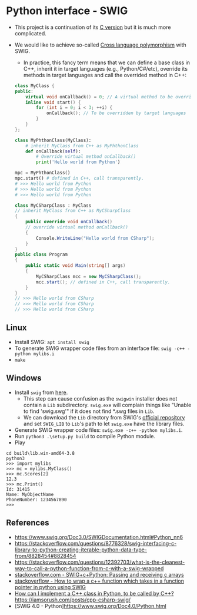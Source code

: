 # Python interface - SWIG

* This project is a continuation of its [C version](../../../c/04_poc/04_python-interface/3_calling-c-from-python-swig/)
but it is much more complicated.

* We would like to achieve so-called [Cross language polymorphism](https://www.swig.org/Doc4.1/Python.html#Python_directors)
with SWIG.
    * In practice, this fancy term means that we can define a base class in
    C++, inherit it in target languages (e.g., Python/C#/etc), override its
    methods in target languages and call the overrided method in C++:

    ```C++
    class MyClass {
    public:
        virtual void onCallback() = 0; // A virtual method to be overridden
        inline void start() {
            for (int i = 0; i < 3; ++i) {
                onCallback(); // To be overridden by target languages
            }
        }
    };
    ```
    ```Python
    class MyPhthonClass(MyClass):
        # inherit MyClass from C++ as MyPhthonClass
        def onCallback(self):
            # Override virtual method onCallback()
            print('Hello world from Python')
    
    mpc = MyPhthonClass()
    mpc.start() # defined in C++, call transparently.
    # >>> Hello world from Python
    # >>> Hello world from Python
    # >>> Hello world from Python
    ```
    ```C#
    class MyCSharpClass : MyClass 
    // inherit MyClass from C++ as MyCSharpClass
    {
        public override void onCallback()
        // override virtual method onCallback()
        {            
            Console.WriteLine("Hello world from CSharp");
        }
    }
    public class Program
    {
        public static void Main(string[] args)
        {
            MyCSharpClass mcc = new MyCSharpClass();
            mcc.start(); // defined in C++, call transparently.
        }
    }
    // >>> Hello world from CSharp
    // >>> Hello world from CSharp
    // >>> Hello world from CSharp
    ```

## Linux

* Install SWIG: `apt install swig`
* To generate SWIG wrapper code files from an interface file:
`swig -c++ -python mylibs.i`
* `make`

## Windows

* Install `swig` from [here](https://www.swig.org/download.html).
    * This step can cause confusion as the `swigwin` installer
     does not contain a `Lib` subdirectory. `swig.exe` will complain things
     like "Unable to find 'swig.swg'" if it does not find *.swg files in `Lib`.
    * We can download the `Lib` directory from SWIG's
    [official repository](https://github.com/swig/swig/tree/master/Lib)
    and set `SWIG_LIB` to `Lib`'s path to let `swig.exe` have the library files.
* Generate SWIG wrapper code files: `swig.exe -c++ -python mylibs.i`.
* Run `python3 .\setup.py build` to compile Python module.
* Play
```
cd build\lib.win-amd64-3.8
python3
>>> import mylibs
>>> mc = mylibs.MyClass()
>>> mc.Scores[2]
12.3
>>> mc.Print()
Id: 31415
Name: MyObjectName
PhoneNumber: 1234567890
>>>
```

## References

* https://www.swig.org/Doc3.0/SWIGDocumentation.html#Python_nn6
* https://stackoverflow.com/questions/8776328/swig-interfacing-c-library-to-python-creating-iterable-python-data-type-from/8828454#8828454
* https://stackoverflow.com/questions/12392703/what-is-the-cleanest-way-to-call-a-python-function-from-c-with-a-swig-wrapped
* [stackoverflow.com - SWIG+c+Python: Passing and receiving c arrays](https://stackoverflow.com/questions/36222455/swigcpython-passing-and-receiving-c-arrays)
* [stackoverflow - How to wrap a c++ function which takes in a function pointer in python using SWIG](https://stackoverflow.com/questions/22923696/how-to-wrap-a-c-function-which-takes-in-a-function-pointer-in-python-using-swi)
* [How can I implement a C++ class in Python, to be called by C++?](https://stackoverflow.com/questions/9040669/how-can-i-implement-a-c-class-in-python-to-be-called-by-c)
https://iamsorush.com/posts/cpp-csharp-swig/
* [SWIG 4.0 - Python]https://www.swig.org/Doc4.0/Python.html